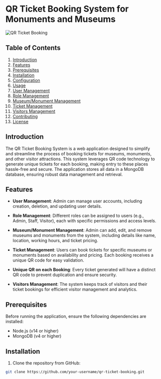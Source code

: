 # QR Ticket Booking System for Monuments and Museums

![QR Ticket Booking](https://example.com/qr-ticket-booking.png)

## Table of Contents
1. [Introduction](#introduction)
2. [Features](#features)
3. [Prerequisites](#prerequisites)
4. [Installation](#installation)
5. [Configuration](#configuration)
6. [Usage](#usage)
7. [User Management](#user-management)
8. [Role Management](#role-management)
9. [Museum/Monument Management](#museum-monument-management)
10. [Ticket Management](#ticket-management)
11. [Visitors Management](#visitors-management)
12. [Contributing](#contributing)
13. [License](#license)

## Introduction

The QR Ticket Booking System is a web application designed to simplify and streamline the process of booking tickets for museums, monuments, and other visitor attractions. This system leverages QR code technology to generate unique tickets for each booking, making entry to these places hassle-free and secure. The application stores all data in a MongoDB database, ensuring robust data management and retrieval.

## Features

- **User Management**: Admin can manage user accounts, including creation, deletion, and updating user details.

- **Role Management**: Different roles can be assigned to users (e.g., Admin, Staff, Visitor), each with specific permissions and access levels.

- **Museum/Monument Management**: Admin can add, edit, and remove museums and monuments from the system, including details like name, location, working hours, and ticket pricing.

- **Ticket Management**: Users can book tickets for specific museums or monuments based on availability and pricing. Each booking receives a unique QR code for easy validation.

- **Unique QR on each Booking**: Every ticket generated will have a distinct QR code to prevent duplication and ensure security.

- **Visitors Management**: The system keeps track of visitors and their ticket bookings for efficient visitor management and analytics.

## Prerequisites

Before running the application, ensure the following dependencies are installed:

- Node.js (v14 or higher)
- MongoDB (v4 or higher)

## Installation

1. Clone the repository from GitHub:

```bash
git clone https://github.com/your-username/qr-ticket-booking.git


